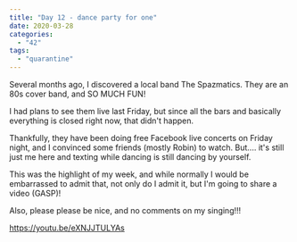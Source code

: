 ```yaml
---
title: "Day 12 - dance party for one"
date: 2020-03-28
categories: 
  - "42"
tags: 
  - "quarantine"
---
```


Several months ago, I discovered a local band The Spazmatics. They are an 80s cover band, and SO MUCH FUN!

I had plans to see them live last Friday, but since all the bars and basically everything is closed right now, that didn't happen.

Thankfully, they have been doing free Facebook live concerts on Friday night, and I convinced some friends (mostly Robin) to watch. But.... it's still just me here and texting while dancing is still dancing by yourself.

This was the highlight of my week, and while normally I would be embarrassed to admit that, not only do I admit it, but I'm going to share a video (GASP)!

Also, please please be nice, and no comments on my singing!!!

https://youtu.be/eXNJJTULYAs
